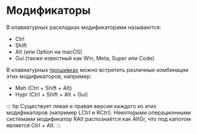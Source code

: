 # Модификаторы

В клавиатурных раскладках модификаторами называются:
- Ctrl
- Shift
- Alt (или Option на macOS)
- Gui (также известный как Win, Meta, Super или Code)

В клавиатурных [прошивках](/firmware/firmware.md) можно встретить различные комбинации этих модификаторов, например:
- Meh (Ctrl + Shift + Alt)
- Hypr (Ctrl + Shift + Alt + Gui)

::: tip
Существует левая и правая версии каждого из этих модификаторов (например LCtrl и RCtrl).
Некоторыми операционными системами модификатор RAlt распознаётся как AltGr, что под капотом является Ctrl + Alt.
:::
